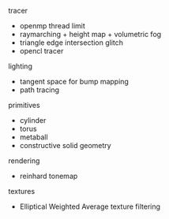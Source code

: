 tracer
 - openmp thread limit
 - raymarching + height map + volumetric fog
 - triangle edge intersection glitch
 - opencl tracer

lighting
 - tangent space for bump mapping
 - path tracing

primitives
 - cylinder
 - torus
 - metaball
 - constructive solid geometry

rendering
 - reinhard tonemap

textures
 - Elliptical Weighted Average texture filtering
